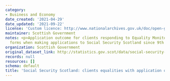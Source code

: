 ```yaml
---
category:
- Business and Economy
date_created: '2021-04-29'
date_updated: '2021-09-22'
license: 'Custom licence: http://www.nationalarchives.gov.uk/doc/open-government-licence/version/3/'
maintainer: Scottish Government
notes: <p>Application outcome for clients responding to Equality Monitoring and Feedback
  forms when making applications to Social Security Scotland since 9th December 2019.</p>
organization: Scottish Government
original_dataset_link: http://statistics.gov.scot/data/social-security-scotland-client-equalities-with-application-outcome
records: null
resources: []
schema: default
title: 'Social Security Scotland: clients equalities with application outcome'
---
```

